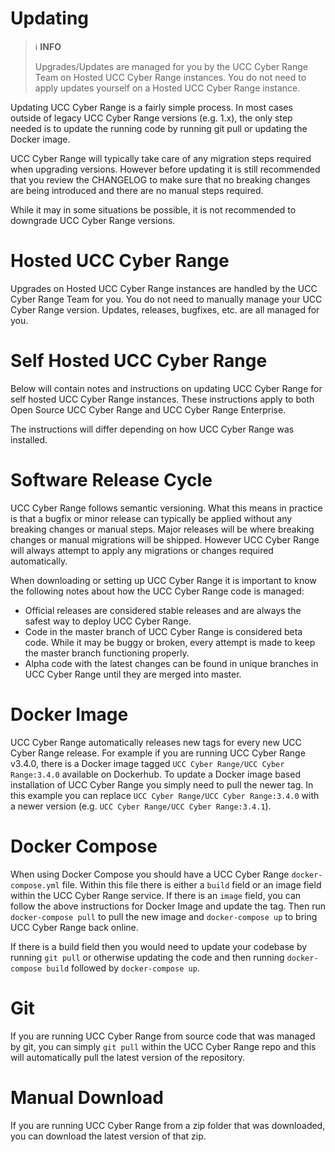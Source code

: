 # Updating

> ℹ️ **INFO**
> 
> Upgrades/Updates are managed for you by the UCC Cyber Range Team on Hosted UCC Cyber Range instances. You do not need to apply updates yourself on a Hosted UCC Cyber Range instance.

Updating UCC Cyber Range is a fairly simple process. In most cases outside of legacy UCC Cyber Range versions (e.g. 1.x), the only step needed is to update the running code by running git pull or updating the Docker image.

UCC Cyber Range will typically take care of any migration steps required when upgrading versions. However before updating it is still recommended that you review the CHANGELOG to make sure that no breaking changes are being introduced and there are no manual steps required.

While it may in some situations be possible, it is not recommended to downgrade UCC Cyber Range versions.

# Hosted UCC Cyber Range
Upgrades on Hosted UCC Cyber Range instances are handled by the UCC Cyber Range Team for you. You do not need to manually manage your UCC Cyber Range version. Updates, releases, bugfixes, etc. are all managed for you.

# Self Hosted UCC Cyber Range
Below will contain notes and instructions on updating UCC Cyber Range for self hosted UCC Cyber Range instances. These instructions apply to both Open Source UCC Cyber Range and UCC Cyber Range Enterprise.

The instructions will differ depending on how UCC Cyber Range was installed.

# Software Release Cycle
UCC Cyber Range follows semantic versioning. What this means in practice is that a bugfix or minor release can typically be applied without any breaking changes or manual steps. Major releases will be where breaking changes or manual migrations will be shipped. However UCC Cyber Range will always attempt to apply any migrations or changes required automatically.

When downloading or setting up UCC Cyber Range it is important to know the following notes about how the UCC Cyber Range code is managed:

- Official releases are considered stable releases and are always the safest way to deploy UCC Cyber Range.
- Code in the master branch of UCC Cyber Range is considered beta code. While it may be buggy or broken, every attempt is made to keep the master branch functioning properly.
- Alpha code with the latest changes can be found in unique branches in UCC Cyber Range until they are merged into master.

# Docker Image
UCC Cyber Range automatically releases new tags for every new UCC Cyber Range release. For example if you are running UCC Cyber Range v3.4.0, there is a Docker image tagged `UCC Cyber Range/UCC Cyber Range:3.4.0` available on Dockerhub. To update a Docker image based installation of UCC Cyber Range you simply need to pull the newer tag. In this example you can replace `UCC Cyber Range/UCC Cyber Range:3.4.0` with a newer version (e.g. `UCC Cyber Range/UCC Cyber Range:3.4.1`).

# Docker Compose
When using Docker Compose you should have a UCC Cyber Range `docker-compose.yml` file. Within this file there is either a `build` field or an image field within the UCC Cyber Range service. If there is an `image` field, you can follow the above instructions for Docker Image and update the tag. Then run `docker-compose pull` to pull the new image and `docker-compose up` to bring UCC Cyber Range back online.

If there is a build field then you would need to update your codebase by running `git pull` or otherwise updating the code and then running `docker-compose build` followed by `docker-compose up`.

# Git
If you are running UCC Cyber Range from source code that was managed by git, you can simply `git pull` within the UCC Cyber Range repo and this will automatically pull the latest version of the repository.

# Manual Download
If you are running UCC Cyber Range from a zip folder that was downloaded, you can download the latest version of that zip.